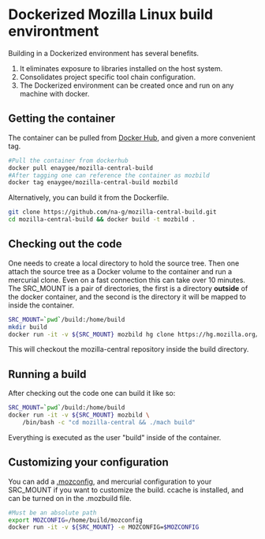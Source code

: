 # Dockerized Mozilla Linux build environtment

Building in a Dockerized environment has several benefits.

  1. It eliminates exposure to libraries installed on the host system.
  2. Consolidates project specific tool chain configuration.
  3. The Dockerized environment can be created once and run on any machine with docker.

## Getting the container
The container can be pulled from [Docker Hub](https://hub.docker.com/r/enaygee/mozilla-central-build/), and given a more convenient tag.

```sh
#Pull the container from dockerhub
docker pull enaygee/mozilla-central-build
#After tagging one can reference the container as mozbild
docker tag enaygee/mozilla-central-build mozbild
```

Alternatively, you can build it from the Dockerfile.

```sh
git clone https://github.com/na-g/mozilla-central-build.git
cd mozilla-central-build && docker build -t mozbild .
```

## Checking out the code
One needs to create a local directory to hold the source tree. Then one attach the source tree as a Docker volume to the container and run a mercurial clone. Even on a fast connection this can take over 10 minutes.
The SRC_MOUNT is a pair of directories, the first is a directory __outside__ of the docker container, and the second is the directory it will be mapped to inside the container.

```sh
SRC_MOUNT=`pwd`/build:/home/build
mkdir build
docker run -it -v ${SRC_MOUNT} mozbild hg clone https://hg.mozilla.org/mozilla-central
```
This will checkout the mozilla-central repository inside the build directory.

## Running a build
After checking out the code one can build it like so:

```sh
SRC_MOUNT=`pwd`/build:/home/build
docker run -it -v ${SRC_MOUNT} mozbild \
	/bin/bash -c "cd mozilla-central && ./mach build"
```
Everything is executed as the user "build" inside of the container.

## Customizing your configuration

You can add a [.mozconfig](https://developer.mozilla.org/en-US/docs/Configuring_Build_Options), and mercurial configuration to your SRC_MOUNT if you want to customize the build. ccache is installed, and can be turned on in the .mozbuild file.

```sh
#Must be an absolute path
export MOZCONFIG=/home/build/mozconfig
docker run -it -v ${SRC_MOUNT} -e MOZCONFIG=$MOZCONFIG
```

